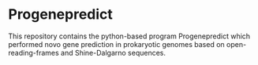 # Progenepredict
This repository contains the python-based program Progenepredict which performed novo gene prediction in prokaryotic genomes based on open-reading-frames and Shine-Dalgarno sequences.
